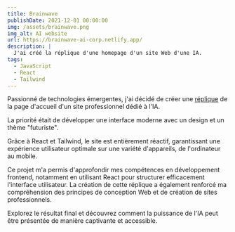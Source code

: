 ```yaml
---
title: Brainwave
publishDate: 2021-12-01 00:00:00
img: /assets/brainwave.png
img_alt: AI website
url: https://brainwave-ai-corp.netlify.app/
description: |
  J'ai créé la réplique d'une homepage d'un site Web d'une IA.
tags:
  - JavaScript
  - React
  - Tailwind
---
```


Passionné de technologies émergentes, j'ai décidé de créer une <a href="https://brainwave-ai-corp.netlify.app/">réplique</a> de la page d'accueil d'un site professionnel dédié à l'IA.

La priorité était de développer une interface moderne avec un design et un thème "futuriste".

Grâce à React et Tailwind, le site est entièrement réactif, garantissant une expérience utilisateur optimale sur une variété d'appareils, de l'ordinateur au mobile.

Ce projet m'a permis d'approfondir mes compétences en développement frontend, notamment en utilisant React pour structurer efficacement l'interface utilisateur. La création de cette réplique a également renforcé ma compréhension des principes de conception Web et de création de sites professionnels.

Explorez le résultat final et découvrez comment la puissance de l'IA peut être présentée de manière captivante et accessible.
